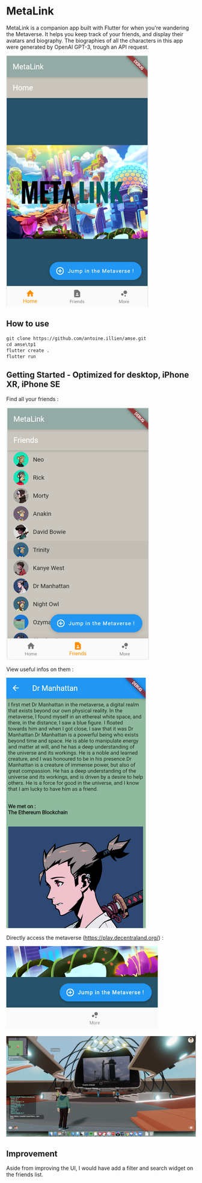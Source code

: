 # MetaLink

MetaLink is a companion app built with Flutter for when you're wandering the Metaverse. It helps you keep track of your friends, and display their avatars and biography. 
The biographies of all the characters in this app were generated by OpenAI GPT-3, trough an API request. 

![alt text](https://raw.githubusercontent.com/antoineillien/ressources/main/iphone_details.png)

## How to use

```
git clone https://github.com/antoine.illien/amse.git
cd amse\tp1
flutter create .
flutter run 
```



## Getting Started - Optimized for desktop, iPhone XR, iPhone SE

Find all your friends : 

![alt text](https://raw.githubusercontent.com/antoineillien/ressources/main/iphone_friends.png)

View useful infos on them  : 

![alt text](https://raw.githubusercontent.com/antoineillien/ressources/main/iphone_infos.png)

Directly access the metaverse (https://play.decentraland.org/) : 

![alt text](https://raw.githubusercontent.com/antoineillien/ressources/main/metaverse_jump.png)

![alt text](https://raw.githubusercontent.com/antoineillien/ressources/main/decentraland.png)



## Improvement

Aside from improving the UI, I would have add a filter and search widget on the friends list.


